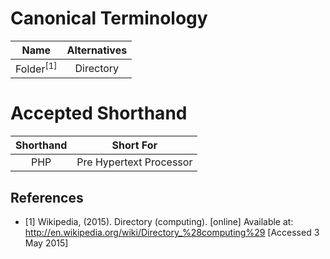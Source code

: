 # Canonical Terminology

| Name                 | Alternatives            |
|:--------------------:|:-----------------------:|
| Folder<sup>[1]</sup> | Directory               | 

# Accepted Shorthand
| Shorthand | Short For                |
|:---------:|:------------------------:|
| PHP       | Pre Hypertext Processor  |

## References
- [1] Wikipedia, (2015). Directory (computing). [online] Available at: http://en.wikipedia.org/wiki/Directory_%28computing%29 [Accessed 3 May 2015] 
